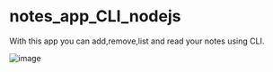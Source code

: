 # notes_app_CLI_nodejs
With this app you can add,remove,list and read your notes using CLI.


![image](https://user-images.githubusercontent.com/50983011/113437303-06cfe500-9404-11eb-8dad-6b9b6d8f6344.png)
